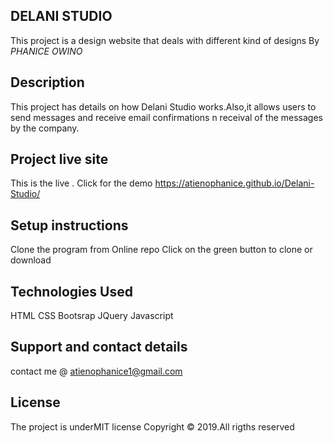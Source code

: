 
## DELANI STUDIO
This project is a design website that deals with different kind of designs
By *PHANICE OWINO*
## Description
This project has details on how Delani Studio  works.Also,it allows users to send messages and receive email confirmations n receival of the messages by the company.

## Project live site
This is the live . Click for the demo
 https://atienophanice.github.io/Delani-Studio/


## Setup instructions
Clone the program from Online repo
Click on the green button to clone or download

## Technologies Used
HTML
CSS
Bootsrap
JQuery
Javascript
## Support and contact details
contact me @ atienophanice1@gmail.com

## License
The project is underMIT license Copyright © 2019.All rigths reserved

